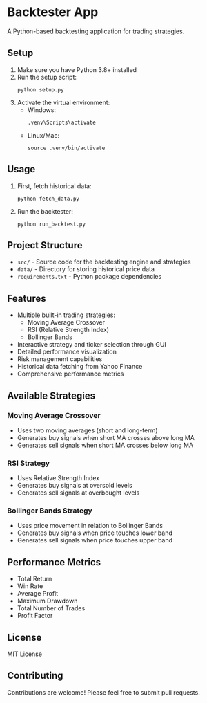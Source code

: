 # Backtester App

A Python-based backtesting application for trading strategies.

## Setup

1. Make sure you have Python 3.8+ installed
2. Run the setup script:
   ```
   python setup.py
   ```
3. Activate the virtual environment:
   - Windows:
     ```
     .venv\Scripts\activate
     ```
   - Linux/Mac:
     ```
     source .venv/bin/activate
     ```

## Usage

1. First, fetch historical data:
   ```
   python fetch_data.py
   ```

2. Run the backtester:
   ```
   python run_backtest.py
   ```

## Project Structure

- `src/` - Source code for the backtesting engine and strategies
- `data/` - Directory for storing historical price data
- `requirements.txt` - Python package dependencies

## Features

- Multiple built-in trading strategies:
  - Moving Average Crossover
  - RSI (Relative Strength Index)
  - Bollinger Bands
- Interactive strategy and ticker selection through GUI
- Detailed performance visualization
- Risk management capabilities
- Historical data fetching from Yahoo Finance
- Comprehensive performance metrics

## Available Strategies

### Moving Average Crossover
- Uses two moving averages (short and long-term)
- Generates buy signals when short MA crosses above long MA
- Generates sell signals when short MA crosses below long MA

### RSI Strategy
- Uses Relative Strength Index
- Generates buy signals at oversold levels
- Generates sell signals at overbought levels

### Bollinger Bands Strategy
- Uses price movement in relation to Bollinger Bands
- Generates buy signals when price touches lower band
- Generates sell signals when price touches upper band

## Performance Metrics

- Total Return
- Win Rate
- Average Profit
- Maximum Drawdown
- Total Number of Trades
- Profit Factor

## License

MIT License

## Contributing

Contributions are welcome! Please feel free to submit pull requests.
